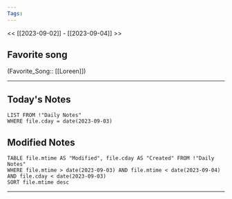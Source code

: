 ```yaml
---
Tags:
---
```

<< [[2023-09-02]] - [[2023-09-04]] >>
## Favorite song
(Favorite_Song:: [[Loreen]])

___
## Today's Notes
```dataview
LIST FROM !"Daily Notes"
WHERE file.cday = date(2023-09-03)
```
## Modified Notes
```dataview
TABLE file.mtime AS "Modified", file.cday AS "Created" FROM !"Daily Notes" 
WHERE file.mtime > date(2023-09-03) AND file.mtime < date(2023-09-04) AND file.cday < date(2023-09-03)
SORT file.mtime desc
```
___
